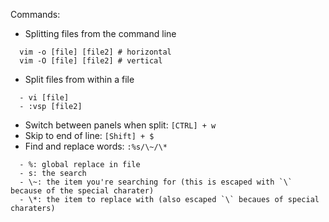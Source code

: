 Commands:

- Splitting files from the command line
```
  vim -o [file] [file2] # horizontal
  vim -O [file] [file2] # vertical
```
- Split files from within a file
```
  - vi [file]
  - :vsp [file2]
```
- Switch between panels when split: `[CTRL] + w`
- Skip to end of line: `[Shift] + $`
- Find and replace words: `:%s/\~/\*`
```
  - %: global replace in file
  - s: the search
  - \~: the item you're searching for (this is escaped with `\` because of the special charater)
  - \*: the item to replace with (also escaped `\` becaues of special charaters)
```
